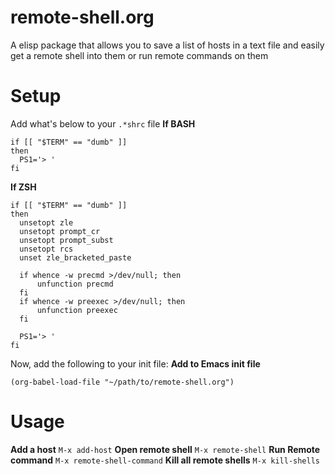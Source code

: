 # remote-shell.org
A elisp package that allows you to save a list of hosts in a text file and easily get a remote shell into them or run remote commands on them

# Setup
Add what's below to your `.*shrc` file
**If BASH**
```
if [[ "$TERM" == "dumb" ]]
then
  PS1='> '
fi
```
**If ZSH**
```
if [[ "$TERM" == "dumb" ]]
then
  unsetopt zle
  unsetopt prompt_cr
  unsetopt prompt_subst
  unsetopt rcs
  unset zle_bracketed_paste

  if whence -w precmd >/dev/null; then
      unfunction precmd
  fi
  if whence -w preexec >/dev/null; then
      unfunction preexec
  fi

  PS1='> '
fi
```
Now, add the following to your init file:
**Add to Emacs init file**
```
(org-babel-load-file "~/path/to/remote-shell.org")
```

# Usage
**Add a host**
`M-x add-host`
**Open remote shell**
`M-x remote-shell`
**Run Remote command**
`M-x remote-shell-command`
**Kill all remote shells**
`M-x kill-shells`
